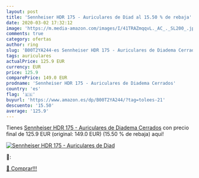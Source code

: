 ```yaml
---
layout: post
title: 'Sennheiser HDR 175 - Auriculares de Diad al 15.50 % de rebaja'
date: 2020-03-02 17:32:12
image: 'https://m.media-amazon.com/images/I/41TRAZmqqvL._AC_._SL200_.jpg'
comments: true
category: ofertas
author: ring
slug: 'B00T2YA244-es Sennheiser HDR 175 - Auriculares de Diadema Cerrados'
tags: auriculares
actualPrice: 125.9 EUR
currency: EUR
price: 125.9
comparePrice: 149.0 EUR
prodname: 'Sennheiser HDR 175 - Auriculares de Diadema Cerrados'
country: 'es'
flag: '🇪🇸'
buyurl: 'https://www.amazon.es/dp/B00T2YA244/?tag=tolees-21'
descuento: '15.50'
average: '125.9'
---
```


Tienes [Sennheiser HDR 175 - Auriculares de Diadema Cerrados](https://www.amazon.es/dp/B00T2YA244/?tag=tolees-21) con precio final de  125.9 EUR (original: 149.0 EUR) (15.50 %  de rebaja) aqui!

[![Sennheiser HDR 175 - Auriculares de Diad](https://m.media-amazon.com/images/I/41TRAZmqqvL._AC_._SL200_.jpg)](https://www.amazon.es/dp/B00T2YA244/?tag=tolees-21)

🔎:


[🛒 Comprar!!!](https://www.amazon.es/dp/B00T2YA244/?tag=tolees-21)
